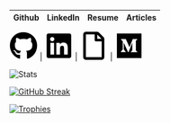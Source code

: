 Github | LinkedIn | Resume | Articles |
:-: | :-: | :-: | :-: 

[![github](.images/github.png)](https://github.com/vortex-hue) | [![linkedin](.images/linkedin.png)](https://www.linkedin.com/in/peter-ani-642a5722a) | [![resume](.images/file.png)](https://drive.google.com/file/d/1Td0HxjnbTcx1Gj2w-Cq6drpUKmb1_0a8/view?usp=sharing) | [![medium](.images/medium.png)](https://vortex-hue.medium.com) 

![Stats](https://github-readme-stats.vercel.app/api?username=vortex-hue&show_icons=true&theme=transparent&hide_border=true&hide=stars)

[![GitHub Streak](https://github-readme-streak-stats.herokuapp.com?user=vortex-hue&theme=tokyonight_duo&hide_border=true&border_radius=0)](https://git.io/streak-stats)

[![Trophies](https://github-profile-trophy.vercel.app/?username=vortex-hue&column=-1&theme=algolia&rank=SECRET,SSS,SS,S,AAA,AA,A&no-bg=true&no-frame=true)](https://github.com/vortex-hue)

